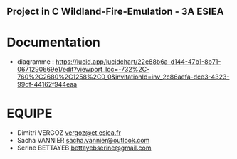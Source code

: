 ## Project in C Wildland-Fire-Emulation - 3A ESIEA 

# Documentation 
- diagramme : https://lucid.app/lucidchart/22e88b6a-d144-47b1-8b71-0671290669e1/edit?viewport_loc=-732%2C-760%2C2680%2C1258%2C0_0&invitationId=inv_2c86aefa-dce3-4323-99df-44162f944eaa

# EQUIPE 
- Dimitri VERGOZ vergoz@et.esiea.fr
- Sacha VANNIER sacha.vannier@outlook.com
- Serine BETTAYEB bettayebserine@gmail.com
